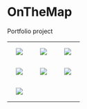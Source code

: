 # OnTheMap
Portfolio project

<table>
  <tr>
    <td>
     <img src="https://lh3.googleusercontent.com/I721vDu3jWoY53yH05W8YjNXU9pV2pnecJPfaN4r-24FhTRm0QDgiqHXEZgHHCM61Dc-8pSBkjJMLpo=w2878-h1626" style="margin: 12"/>
    </td>
    <td>
    <img src="https://lh3.googleusercontent.com/sLSGLlkQWWwR3jUVOC0lKfiHEeGPzDeLkhtWSb6EXHC0drtj2yMrcFXO6HLqkjGSkDT7cSUw_oImLoA=w2878-h1626" style="margin: 12"/>
    </td>
    <td>
    <img src="https://lh6.googleusercontent.com/tTMINTKmG00e6lR6vHISNG5-793F6Hil46knuiuXkCGp11R4q9yEAFMsrYA621f5c8GqHHE7Ixc0nDU=w2878-h1626" style="margin: 12"/>
    </td>
  </tr>
   <tr>
    <td>
  <img src="https://lh6.googleusercontent.com/Bunq1tBMJjR5fyawC23pBRtYGk1CHeOD-xDmKi4UyPPmiNdmJn6MiF-TLK3UW2ACgeHe3hoO95TD0xo=w2878-h1626" style="margin: 12"/>
    </td>
    <td>
  <img src="https://lh6.googleusercontent.com/NmwhnJMO5Md1PhVUl7js7L2pAjdy0Cewwxid8BFzFIIcNWoEtEvEQhF7IuGC5oldcmt9VvQRo-EDh78=w2878-h1626" style="margin: 12"/>
    </td>
    <td>
  <img src="https://lh4.googleusercontent.com/sNfKWeeRdQcsbe8DqU7d4-goLrGv8lk1WSajDmUcUHJqB6Qxy5u-ZeEm3LNyoj7kcc4TyhXRPy3Ah2Q=w2878-h1626" style="margin: 12"/>
    </td>
  </tr>
  <tr>
    <td>
      <img src="https://lh3.googleusercontent.com/JyfP7nZrfKqzd20Icn87RmC0gcnfMWtobb0nv8c81HIAMioJZXSrrDrfY0vn9-NByqGrxEs_BnJ39pM=w2878-h1626"style="margin: 12"/>
    </td>
  </tr>
</table>
